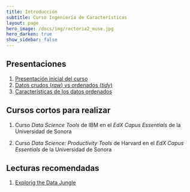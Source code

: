 ```yaml
---
title: Introducción 
subtitle: Curso Ingeniería de Características
layout: page
hero_image: /docs/img/rectoria2_muse.jpg
hero_darken: true
show_sidebar: false
---
```



## Presentaciones

1. [Presentación inicial del curso](https://github.com/mcd-unison/ing-caract/raw/main/slides/inicial.pdf)
2. [Datos crudos (*raw*) vs ordenados (*tidy*)](https://github.com/mcd-unison/ing-caract/raw/main/slides/RawAndProcessedData.pdf)
3. [Características de los datos ordenados](https://github.com/mcd-unison/ing-caract/raw/main/slides/ComponentsOfTidyData.pdf)

## Cursos cortos para realizar

1. Curso *Data Science Tools* de IBM en el *EdX Capus Essentials* de la Universidad de Sonora

2. Curso *Data Science: Productivity Tools* de Harvard en el *EdX Capus Essentials* de la Universidad de Sonora

## Lecturas recomendadas

1. [Explorig the Data Jungle](https://itbook.store/files/9781617295065/exploring-the-data-jungle.pdf) 
